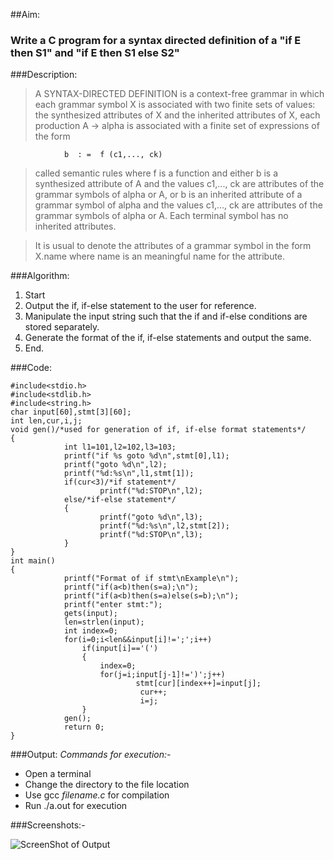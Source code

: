 ##Aim:
### Write a C program for a syntax directed definition of a "if E then S1" and "if E then S1 else S2"

###Description:

>  A SYNTAX-DIRECTED DEFINITION is a context-free grammar in which each grammar symbol X is associated with two finite sets of values: the synthesized attributes of X and the inherited attributes of X, each production A -> alpha is associated with a finite set of expressions of the form

				b  : =  f (c1,..., ck) 	

> called semantic rules where f is a function and either b is a synthesized attribute of A and the values c1,..., ck are attributes of the grammar symbols of alpha or A, or b is an inherited attribute of a grammar symbol of alpha and the values c1,..., ck are attributes of the grammar symbols of alpha or A. Each terminal symbol has no inherited attributes.

> It is usual to denote the attributes of a grammar symbol in the form X.name where name is an meaningful name for the attribute.

###Algorithm:
1. Start
2. Output the if, if-else statement to the user for reference.
3. Manipulate the input string such that the if and if-else conditions are stored separately.
4. Generate the format of the if, if-else statements and output the same.
5. End.

###Code:

	#include<stdio.h>
	#include<stdlib.h>	
	#include<string.h>
	char input[60],stmt[3][60];
	int len,cur,i,j;
	void gen()/*used for generation of if, if-else format statements*/
	{
        		int l1=101,l2=102,l3=103;
        		printf("if %s goto %d\n",stmt[0],l1);
        		printf("goto %d\n",l2);
        		printf("%d:%s\n",l1,stmt[1]);
        		if(cur<3)/*if statement*/
                		printf("%d:STOP\n",l2);
        		else/*if-else statement*/
        		{
                		printf("goto %d\n",l3);
                		printf("%d:%s\n",l2,stmt[2]);
                		printf("%d:STOP\n",l3);
        		}
	}
	int main()
	{
        		printf("Format of if stmt\nExample\n");
        		printf("if(a<b)then(s=a);\n");
        		printf("if(a<b)then(s=a)else(s=b);\n");
        		printf("enter stmt:");
        		gets(input);
        		len=strlen(input);
        		int index=0;
        		for(i=0;i<len&&input[i]!=';';i++)
                	if(input[i]=='(')
                	{
                        index=0;
                        for(j=i;input[j-1]!=')';j++)
                                stmt[cur][index++]=input[j];
                        	     cur++;
                        	     i=j;
                	}
       			gen();
        		return 0;
	}

###Output:
*Commands for execution:-*

* Open a terminal
* Change the directory to the file location
* Use gcc *filename.c* for compilation
* Run ./a.out for execution

###Screenshots:-

![ScreenShot of Output](sdd_cd.png)
